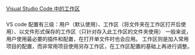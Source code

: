 [Visual Studio Code 中的工作区](https://code.visualstudio.com/docs/editor/workspaces#_workspace-settings)
### 
VS code 配置有三级：用户（默认使用）、工作区（将文件夹在工作区打开后使用）、以文件形式保存的工作区（只针对存入此工作区的文件夹使用）
一般来说，用户使用最必要的插件和配置，在打开单文件时也会应用。
工作区则是加入常用项目的配置，而非常用项目使用另存工作区，在工作区配置的基础上再进行调整。